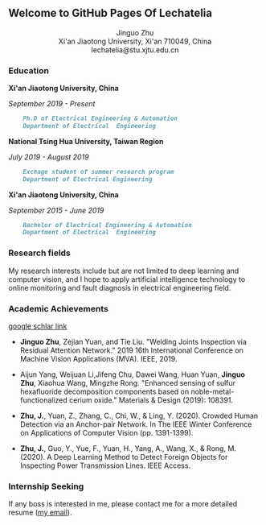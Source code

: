 ## Welcome to GitHub Pages Of Lechatelia
<center>Jinguo Zhu</center>


<center>Xi'an Jiaotong University, Xi'an 710049, China</center>


<center>lechatelia@stu.xjtu.edu.cn</center>

### Education

**Xi'an Jiaotong University, China**
   
   *September 2019 - Present*
```markdown
    Ph.D of Electrical Engineering & Automation
    Department of Electrical  Engineering
```
**National Tsing Hua University, Taiwan Region**

   *July 2019 - August 2019*
```markdown 
    Exchage student of summer research program
    Department of Electrical Engineering
```

**Xi'an Jiaotong University, China**
    
   *September 2015 - June 2019*
```markdown
    Bachelor of Electrical Engineering & Automation
    Department of Electrical  Engineering
```


### Research fields

My research interests include but are not limited to deep learning and computer vision, and I hope to apply artificial intelligence technology to online monitoring and fault diagnosis in electrical engineering field.

### Academic Achievements
[google schlar link](https://scholar.google.com.hk/citations?user=YfHg5lQAAAAJ&hl=zh-CN)
* __Jinguo Zhu__, Zejian Yuan, and Tie Liu. "Welding Joints Inspection via Residual Attention Network." 2019 16th International Conference on Machine Vision Applications (MVA). IEEE, 2019.

* Aijun Yang, Weijuan Li,Jifeng Chu, Dawei Wang, Huan Yuan, __Jinguo Zhu__, Xiaohua Wang, Mingzhe Rong. "Enhanced sensing of sulfur hexafluoride decomposition components based on noble-metal-functionalized cerium oxide." Materials \& Design (2019): 108391.

* __Zhu, J.__, Yuan, Z., Zhang, C., Chi, W., & Ling, Y. (2020). Crowded Human Detection via an Anchor-pair Network. In The IEEE Winter Conference on Applications of Computer Vision (pp. 1391-1399).

* __Zhu, J.__, Guo, Y., Yue, F., Yuan, H., Yang, A., Wang, X., & Rong, M. (2020). A Deep Learning Method to Detect Foreign Objects for Inspecting Power Transmission Lines. IEEE Access.

###  Internship Seeking
If any boss is interested in me, please contact me for a more detailed resume ([my email](lechatelia@stu.xjtu.edu.cn)).
